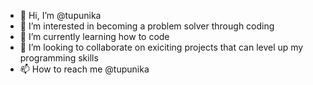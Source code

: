 - 👋 Hi, I’m @tupunika
- 👀 I’m interested in becoming a problem solver through coding
- 🌱 I’m currently learning how to code
- 💞️ I’m looking to collaborate on exiciting projects that can level up my programming skills
- 📫 How to reach me @tupunika

<!---
tupunika/tupunika is a ✨ special ✨ repository because its `README.md` (this file) appears on your GitHub profile.
You can click the Preview link to take a look at your changes.
--->
